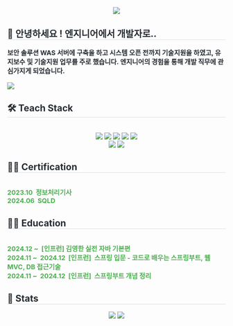 
<!--
**junmojin/junmojin** is a ✨ _special_ ✨ repository because its `README.md` (this file) appears on your GitHub profile.

Here are some ideas to get you started:

- 🔭 I’m currently working on ...
- 🌱 I’m currently learning ...
- 👯 I’m looking to collaborate on ...
- 🤔 I’m looking for help with ...
- 💬 Ask me about ...
- 📫 How to reach me: ...
- 😄 Pronouns: ...
- ⚡ Fun fact: ...
-->

<div align="center">
    <img src="https://capsule-render.vercel.app/api?type=waving&color=random&height=120&text=&animation=&fontColor=000000&fontSize=70" />
</div>

<div style="text-align: left;"> 
    <h2 style="border-bottom: 1px solid #d8dee4; color: #282d33;"> 👋 안녕하세요 ! 엔지니어에서 개발자로..</h2>  
    <div style="font-weight: 700; font-size: 15px; text-align: left; color: #282d33;"> 보안 솔루션 WAS 서버에 구축을 하고 시스템 오픈 전까지 기술지원을 하였고,  유지보수 및 기술지원 업무를 주로 했습니다. 엔지니어의 경험을 통해 개발 직무에 관심가지게 되었습니다. </div><br>
    <div align="left"> 
        <a href="https://junmore.tistory.com/"> 
            <img src="https://img.shields.io/badge/Tistory-000000?style=flat&logo=Tistory&logoColor=white&link=https://junmore.tistory.com/"> 
        </a>
    </div>  
</div>

<div style="text-align: left;">
    <h2 style="border-bottom: 1px solid #d8dee4; color: #282d33;"> 🛠️ Teach Stack </h2>
    <br> 
    <div align="center"> 
        <img src="https://img.shields.io/badge/Apache Tomcat-F8DC75?style=for-the-badge&logo=Apache Tomcat&logoColor=white">
        <img src="https://img.shields.io/badge/Docker-2496ED?style=for-the-badge&logo=Docker&logoColor=white">
        <img src="https://img.shields.io/badge/Java-007396?style=for-the-badge&logo=Java&logoColor=white">
        <img src="https://img.shields.io/badge/Javascript-F7DF1E?style=for-the-badge&logo=Javascript&logoColor=white">
        <img src="https://img.shields.io/badge/Linux-FCC624?style=for-the-badge&logo=Linux&logoColor=white">
        <br/>
        <img src="https://img.shields.io/badge/Oracle-F80000?style=for-the-badge&logo=Oracle&logoColor=white">
        <img src="https://img.shields.io/badge/Ubuntu-E95420?style=for-the-badge&logo=ubuntu&logoColor=white">
    </div>
</div>

<div style="text-align: left;">
    <h2 style="border-bottom: 1px solid #d8dee4; color: #282d33;"> 🧑‍💻 Certification </h2>
    <br>
    <div style="font-weight: 700; font-size: 15px; text-align: left; color: #282d33;"> 
        <span style="font-weight: 700; color: #4caf50;">2023.10&nbsp; 정보처리기사</span><br>
        <span style="font-weight: 700; color: #4caf50;">2024.06&nbsp; SQLD</span>
    </div>
</div>

<div style="text-align: left;">
    <h2 style="border-bottom: 1px solid #d8dee4; color: #282d33;"> 🧑‍💻 Education </h2>
    <br> 
    <div style="font-weight: 700; font-size: 15px; text-align: left; color: #282d33;"> 
        <span style="font-weight: 700; color: #4caf50;">2024.12 ~ &nbsp;[인프런]&nbsp;김영한 실전 자바 기본편</span><br>
        <span style="font-weight: 700; color: #4caf50;">2024.11 ~ &nbsp;2024.12&nbsp; [인프런]  &nbsp;스프링 입문 - 코드로 배우는 스프링부트, 웹 MVC, DB 접근기술 </span><br>
        <span style="font-weight: 700; color: #4caf50;">2024.11 ~ &nbsp;2024.12&nbsp; [인프런]  &nbsp;스프링부트 개념 정리 </span>
    </div>
</div>

<div style="text-align: left;">
    <h2 style="border-bottom: 1px solid #d8dee4; color: #282d33;"> 🏅 Stats </h2>
    <div align="center"> 
        <img src="https://github-readme-stats.vercel.app/api?username=junmojin&bg_color=180,f0eff1,00000000&title_color=000000&text_color=000000" />
        <img src="https://github-readme-stats.vercel.app/api/top-langs/?username=junmojin&layout=compact&bg_color=180,f0eff1,00000000&title_color=000000&text_color=000000" />
    </div> 
</div>
